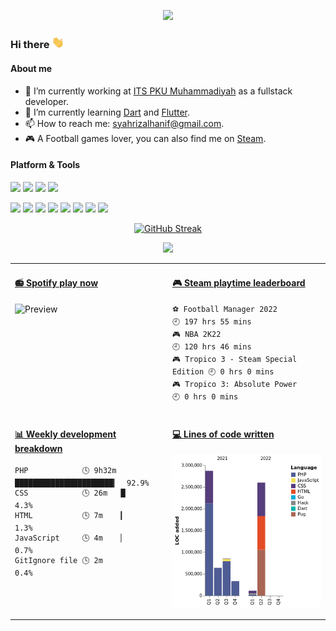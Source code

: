 <div align="center">

[![][logo-url]][repo-url]  

</div>

[logo-url]: https://sdk.bitmoji.com/render/panel/20048676-99047303161_2-s5-v1.png?transparent=1&palette=1&scale=1
[repo-url]: https://github.com/rzlco666

### Hi there <img src="https://raw.githubusercontent.com/ABSphreak/ABSphreak/master/gifs/Hi.gif" width="20px">

#### About me

- 🔭 I’m currently working at [ITS PKU Muhammadiyah](https://itspku.ac.id/) as a fullstack developer.
- 🌱 I’m currently learning [Dart](https://dart.dev/) and [Flutter](https://flutter.dev/).
- 📫 How to reach me: [syahrizalhanif@gmail.com](mailto:syahrizalhanif@gmail.com?subject=Reach%20From%20Github).
- 🎮 A Football games lover, you can also find me on [Steam](https://steamcommunity.com/id/rzlco666/).

#### Platform & Tools

[![](https://img.shields.io/badge/Windows-10%20Pro%2064--bit-0078D6?style=flat-square&logo=Windows)](<[https://](https://www.microsoft.com/en-us/windowsforbusiness/windows-10-pro)>)
[![](https://img.shields.io/badge/IDE-PhpStorm-181717?style=flat-square&logo=PhpStorm)](https://www.jetbrains.com/phpstorm/)
[![](https://img.shields.io/badge/IDE-DataGrip-57ADA3?style=flat-square&logo=DataGrip)](https://www.jetbrains.com/datagrip/)
[![](https://img.shields.io/badge/IDE-Visual%20Studio%20Code-0078D4?style=flat-square&logo=Visual-Studio-Code)](https://code.visualstudio.com/)

[![](https://img.shields.io/badge/PHP-777BB4?style=flat-square&logo=php&logoColor=white)](https://www.php.net/)
[![](https://img.shields.io/badge/-Yii%20Framework-1781CB?style=flat-square&logo=php&logoColor=ffffff)](https://www.yiiframework.com/)
[![](https://img.shields.io/badge/CodeIgniter-EF4223?style=flat-square&logo=codeigniter&logoColor=white)](https://codeigniter.com/)
[![](https://img.shields.io/badge/-Python-3776AB?style=flat-square&logo=python&logoColor=ffffff)](https://www.python.org/)
[![](https://img.shields.io/badge/-scikit--learn-F7931E?style=flat-square&logo=scikit-learn&logoColor=ffffff)](https://scikit-learn.org/)
[![](https://img.shields.io/badge/-Dart-0175C2?style=flat-square&logo=Dart&logoColor=ffffff)](https://dart.dev/)
[![](https://img.shields.io/badge/-Flutter-02569B?style=flat-square&logo=Flutter&logoColor=ffffff)](https://flutter.dev/)
[![](https://img.shields.io/badge/-MySQL-4479A1?style=flat-square&logo=MySQL&logoColor=ffffff)](https://www.mysql.com/)

<div align="center">

[![GitHub Streak](https://github-readme-streak-stats.herokuapp.com?user=rzlco666&theme=monokai&hide_border=true&date_format=M%20j%5B%2C%20Y%5D&background=2C292D)](#)
 
<!--[![trophy](https://github-profile-trophy.vercel.app/?username=rzlco666&theme=onedark&row=1&column=4)](#)-->
 
![](https://github-profile-summary-cards.vercel.app/api/cards/profile-details?username=rzlco666&theme=monokai)

</div>

<table>
<tr>
<td valign="top" width="50%">
 
#### <a href="https://open.spotify.com/user/54abeqmcxnkfa383bx905e7l6" target="_blank">📻 Spotify play now</a>
![Preview](https://spotify-readme-rzlco666.vercel.app/api?theme=dark)
 
</td>
<td valign="top" width="50%">

<!-- steam-box start -->
#### <a href="https://gist.github.com/5c6425e264f6c57e162a9d5318be21fe" target="_blank">🎮 Steam playtime leaderboard</a>
```text
⚽ Football Manager 2022            🕘 197 hrs 55 mins
🎮 NBA 2K22                         🕘 120 hrs 46 mins
🎮 Tropico 3 - Steam Special Edition 🕘 0 hrs 0 mins
🎮 Tropico 3: Absolute Power        🕘 0 hrs 0 mins
```
<!-- Powered by https://github.com/YouEclipse/steam-box . -->
<!-- steam-box end -->

</td>
</tr>

<tr>
<td valign="top" width="50%">

<!-- waka-box start -->
#### <a href="https://gist.github.com/304ab26b101f2491548772b1064b1d53" target="_blank">📊 Weekly development breakdown</a>
```text
PHP            🕓 9h32m ██████████████████████▎  92.9%
CSS            🕓 26m   █                         4.3%
HTML           🕓 7m    ▎                         1.3%
JavaScript     🕓 4m    ▏                         0.7%
GitIgnore file 🕓 2m                              0.4%
```
<!-- Powered by https://github.com/YouEclipse/waka-box-go . -->
<!-- waka-box end -->

</td>
<td valign="top" width="50%">

#### <a href="https://raw.githubusercontent.com/rzlco666/rzlco666/main/charts/bar_graph.png" target="_blank">💻 Lines of code written</a>
 
<!--START_SECTION:waka-->
![Chart not found](https://raw.githubusercontent.com/rzlco666/rzlco666/main/charts/bar_graph.png) 


<!--END_SECTION:waka-->
 
</td>
</tr>
</table>
